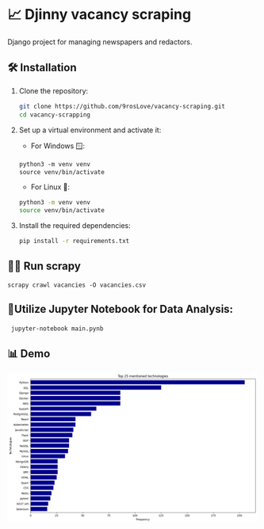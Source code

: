 # 📈  Djinny vacancy scraping
Django project for managing newspapers and redactors.

## 🛠️ Installation

1. Clone the repository:
   ```bash
   git clone https://github.com/9rosLove/vacancy-scraping.git
   cd vacancy-scrapping
   ```
2. Set up a virtual environment and activate it:
   - For Windows 🪟:
   
    ```shell
    python3 -m venv venv
    source venv/bin/activate
    ```
   
     - For Linux 🐧:
    ```bash
    python3 -m venv venv
    source venv/bin/activate
    ```

3. Install the required dependencies:
    ```bash
    pip install -r requirements.txt   
    ```
## 🕵️‍♀️ Run scrapy
   ```shell
   scrapy crawl vacancies -O vacancies.csv
   ```
## 🚀Utilize Jupyter Notebook for Data Analysis:
   ```shell
    jupyter-notebook main.pynb
   ```

## 📊 Demo
![Demo](demo.png)
